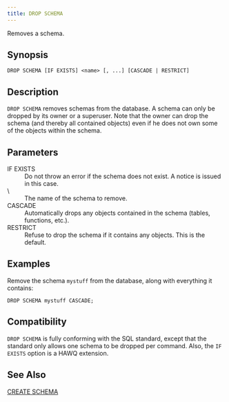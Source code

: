 ```yaml
---
title: DROP SCHEMA
---
```


<!--
Licensed to the Apache Software Foundation (ASF) under one
or more contributor license agreements.  See the NOTICE file
distributed with this work for additional information
regarding copyright ownership.  The ASF licenses this file
to you under the Apache License, Version 2.0 (the
"License"); you may not use this file except in compliance
with the License.  You may obtain a copy of the License at

  http://www.apache.org/licenses/LICENSE-2.0

Unless required by applicable law or agreed to in writing,
software distributed under the License is distributed on an
"AS IS" BASIS, WITHOUT WARRANTIES OR CONDITIONS OF ANY
KIND, either express or implied.  See the License for the
specific language governing permissions and limitations
under the License.
-->

Removes a schema.

## Synopsis<a id="topic1__section2"></a>

``` pre
DROP SCHEMA [IF EXISTS] <name> [, ...] [CASCADE | RESTRICT]
```

## Description<a id="topic1__section3"></a>

`DROP SCHEMA` removes schemas from the database. A schema can only be dropped by its owner or a superuser. Note that the owner can drop the schema (and thereby all contained objects) even if he does not own some of the objects within the schema.

## Parameters<a id="topic1__section4"></a>

<dt>IF EXISTS  </dt>
<dd>Do not throw an error if the schema does not exist. A notice is issued in this case.</dd>

<dt>\<name\>   </dt>
<dd>The name of the schema to remove.</dd>

<dt>CASCADE  </dt>
<dd>Automatically drops any objects contained in the schema (tables, functions, etc.).</dd>

<dt>RESTRICT  </dt>
<dd>Refuse to drop the schema if it contains any objects. This is the default.</dd>

## Examples<a id="topic1__section5"></a>

Remove the schema `mystuff` from the database, along with everything it contains:

``` pre
DROP SCHEMA mystuff CASCADE;
```

## Compatibility<a id="topic1__section6"></a>

`DROP SCHEMA` is fully conforming with the SQL standard, except that the standard only allows one schema to be dropped per command. Also, the `IF           EXISTS` option is a HAWQ extension.

## See Also<a id="topic1__section7"></a>

[CREATE SCHEMA](CREATE-SCHEMA.html)
